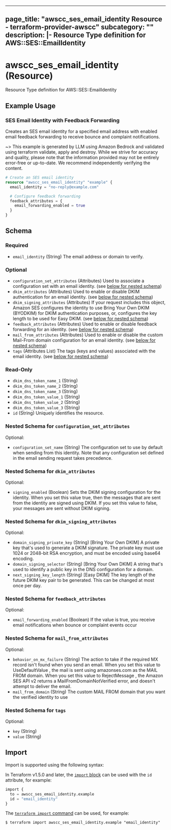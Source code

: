 
---
page_title: "awscc_ses_email_identity Resource - terraform-provider-awscc"
subcategory: ""
description: |-
  Resource Type definition for AWS::SES::EmailIdentity
---

# awscc_ses_email_identity (Resource)

Resource Type definition for AWS::SES::EmailIdentity

## Example Usage

### SES Email Identity with Feedback Forwarding

Creates an SES email identity for a specified email address with enabled email feedback forwarding to receive bounce and complaint notifications.

~> This example is generated by LLM using Amazon Bedrock and validated using terraform validate, apply and destroy. While we strive for accuracy and quality, please note that the information provided may not be entirely error-free or up-to-date. We recommend independently verifying the content.

```terraform
# Create an SES email identity
resource "awscc_ses_email_identity" "example" {
  email_identity = "no-reply@example.com"

  # Configure feedback forwarding
  feedback_attributes = {
    email_forwarding_enabled = true
  }
}
```

<!-- schema generated by tfplugindocs -->
## Schema

### Required

- `email_identity` (String) The email address or domain to verify.

### Optional

- `configuration_set_attributes` (Attributes) Used to associate a configuration set with an email identity. (see [below for nested schema](#nestedatt--configuration_set_attributes))
- `dkim_attributes` (Attributes) Used to enable or disable DKIM authentication for an email identity. (see [below for nested schema](#nestedatt--dkim_attributes))
- `dkim_signing_attributes` (Attributes) If your request includes this object, Amazon SES configures the identity to use Bring Your Own DKIM (BYODKIM) for DKIM authentication purposes, or, configures the key length to be used for Easy DKIM. (see [below for nested schema](#nestedatt--dkim_signing_attributes))
- `feedback_attributes` (Attributes) Used to enable or disable feedback forwarding for an identity. (see [below for nested schema](#nestedatt--feedback_attributes))
- `mail_from_attributes` (Attributes) Used to enable or disable the custom Mail-From domain configuration for an email identity. (see [below for nested schema](#nestedatt--mail_from_attributes))
- `tags` (Attributes List) The tags (keys and values) associated with the email identity. (see [below for nested schema](#nestedatt--tags))

### Read-Only

- `dkim_dns_token_name_1` (String)
- `dkim_dns_token_name_2` (String)
- `dkim_dns_token_name_3` (String)
- `dkim_dns_token_value_1` (String)
- `dkim_dns_token_value_2` (String)
- `dkim_dns_token_value_3` (String)
- `id` (String) Uniquely identifies the resource.

<a id="nestedatt--configuration_set_attributes"></a>
### Nested Schema for `configuration_set_attributes`

Optional:

- `configuration_set_name` (String) The configuration set to use by default when sending from this identity. Note that any configuration set defined in the email sending request takes precedence.


<a id="nestedatt--dkim_attributes"></a>
### Nested Schema for `dkim_attributes`

Optional:

- `signing_enabled` (Boolean) Sets the DKIM signing configuration for the identity. When you set this value true, then the messages that are sent from the identity are signed using DKIM. If you set this value to false, your messages are sent without DKIM signing.


<a id="nestedatt--dkim_signing_attributes"></a>
### Nested Schema for `dkim_signing_attributes`

Optional:

- `domain_signing_private_key` (String) [Bring Your Own DKIM] A private key that's used to generate a DKIM signature. The private key must use 1024 or 2048-bit RSA encryption, and must be encoded using base64 encoding.
- `domain_signing_selector` (String) [Bring Your Own DKIM] A string that's used to identify a public key in the DNS configuration for a domain.
- `next_signing_key_length` (String) [Easy DKIM] The key length of the future DKIM key pair to be generated. This can be changed at most once per day.


<a id="nestedatt--feedback_attributes"></a>
### Nested Schema for `feedback_attributes`

Optional:

- `email_forwarding_enabled` (Boolean) If the value is true, you receive email notifications when bounce or complaint events occur


<a id="nestedatt--mail_from_attributes"></a>
### Nested Schema for `mail_from_attributes`

Optional:

- `behavior_on_mx_failure` (String) The action to take if the required MX record isn't found when you send an email. When you set this value to UseDefaultValue , the mail is sent using amazonses.com as the MAIL FROM domain. When you set this value to RejectMessage , the Amazon SES API v2 returns a MailFromDomainNotVerified error, and doesn't attempt to deliver the email.
- `mail_from_domain` (String) The custom MAIL FROM domain that you want the verified identity to use


<a id="nestedatt--tags"></a>
### Nested Schema for `tags`

Optional:

- `key` (String)
- `value` (String)

## Import

Import is supported using the following syntax:

In Terraform v1.5.0 and later, the [`import` block](https://developer.hashicorp.com/terraform/language/import) can be used with the `id` attribute, for example:

```terraform
import {
  to = awscc_ses_email_identity.example
  id = "email_identity"
}
```

The [`terraform import` command](https://developer.hashicorp.com/terraform/cli/commands/import) can be used, for example:

```shell
$ terraform import awscc_ses_email_identity.example "email_identity"
```

